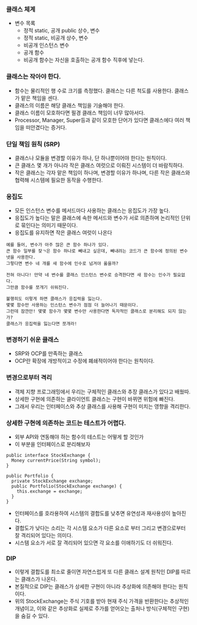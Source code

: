 ### 클래스 체계
- 변수 목록
  - 정적 static, 공개 public 상수, 변수
  - 정적 static, 비공개 상수, 변수
  - 비공개 인스턴스 변수
  - 공개 함수
  - 비공개 함수는 자신을 호출하는 공개 함수 직후에 넣는다.

### 클래스는 작아야 한다.
- 함수는 물리적인 행 수로 크기를 측정했다. 클래스는 다른 척도를 사용한다. 클래스가 맡은 책임을 센다.
- 클래스의 이름은 해당 클래스 책임을 기술해야 한다.
 - 클래스 이름이 모호하다면 필경 클래스 책임이 너무 많아서다.
 - Processor, Manager, Super등과 같이 모호한 단어가 있다면 클래스에다 여러 책임을 떠안겼다는 증거다.

### 단일 책임 원칙 (SRP)
- 클래스나 모듈을 변경할 이유가 하나, 단 하나뿐이어야 한다는 원칙이다.
- 큰 클래스 몇 개가 아니라 작은 클래스 여럿으로 이뤄진 시스템이 더 바람직하다.
- 작은 클래스는 각자 맡은 책임이 하나며, 변경할 이유가 하나며, 다른 작은 클래스와 협력해 시스템에 필요한 동작을 수행한다.

### 응집도
- 모든 인스턴스 변수를 메서드마다 사용하는 클래스는 응집도가 가장 높다.
- 응집도가 높다는 말은 클래스에 속한 메서드와 변수가 서로 의존하며 논리적인 단위로 묶인다는 의미기 때문이다.
- 응집도를 유지하면 작은 클래스 여럿이 나온다
```
예를 들어, 변수가 아주 많은 큰 함수 하나가 있다. 
큰 함수 일부를 잦ㄱ은 함수 하나로 빼내고 싶은데, 빼내려는 코드가 큰 함수에 정의된 변수 넷을 사용한다. 
그렇다면 변수 네 개를 새 함수에 인수로 넘겨야 옳을까?

전혀 아니다! 만약 네 변수를 클래스 인스턴스 변수로 승격한다면 새 함수는 인수가 필요없다.
그만큼 함수를 쪼개기 쉬워진다.

불행히도 이렇게 하면 클래스가 응집력을 잃는다.
몇몇 함수만 사용하는 인스턴스 변수가 점점 더 늘어나기 때문이다.
그런데 잠깐만! 몇몇 함수가 몇몇 변수만 사용한다면 독자적인 클래스로 분리해도 되지 않는가?
클래스가 응집력을 잃는다면 쪼개라!
```

### 변경하기 쉬운 클래스
- SRP와 OCP를 만족하는 클래스
- OCP란 확장에 개방적이고 수정에 폐쇄적이어야 한다는 원칙이다.

### 변경으로부터 격리
- 객체 지향 프로그래밍에서 우리는 구체적인 클래스와 추장 클래스가 있다고 배웠따.
- 상세한 구현에 의존하는 클라이언트 클래스는 구현이 바뀌면 위험에 빠진다.
- 그래서 우리는 인터페이스와 추상 클래스를 사용해 구현이 미치는 영향을 격리한다.

### 상세한 구현에 의존하는 코드는 테스트가 어렵다.
- 외부 API와 연동해야 하는 함수의 테스트는 어떻게 할 것인가
- 이 부분을 인터페이스로 분리해보자

```
public interface StockExchange {
  Money currentPrice(String symbol);
}
```

```
public Portfolio {
  private StockExchange exchange;
  public Portfolio(StockExchange exchange) {
    this.exchange = exchange;
  }
}

```
- 인터페이스를 호라용하여 시스템의 결합도를 낮추면 유연성과 재사용성이 높아진다.
- 결합도가 낮다는 소리는 각 시스템 요소가 다른 요소로 부터 그리고 변경으로부터 잘 격리되어 있다는 의미다.
- 시스템 요소가 서로 잘 격리되어 있으면 각 요소를 이애하기도 더 쉬워진다.

### DIP
- 이렇게 결합도를 최소로 줄이면 자연스럽게 또 다른 클래스 설계 원칙인 DIP를 따르는 클래스가 나온다.
- 본질적으로 DIP는 클래스가 상세한 구현이 아니라 추상화에 의존해야 한다는 원칙이다.
- 위의 StockExchange는 주식 기호를 받아 현재 주식 가격을 반환한다는 추상적인 개념이고, 이와 같은 추상화로 실제로 주가를 얻어오는 출처나 방식(구체적인 구현)을 숨길 수 있다.
